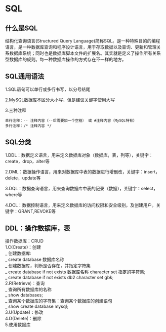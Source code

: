 # SQL
## 什么是SQL
结构化查询语言(Structured Query Language)简称SQL。是一种特殊目的的编程语言，是一种数据库查询和程序设计语言，用于存取数据以及查询、更新和管理关系数据库系统；同时也是数据库脚本文件的扩展名。其实就是定义了操作所有关系型数据库的规则。每一种数据库操作的方式存在不一样的地方。

## SQL通用语法
1.SQL语句可以单行或多行书写，以分号结尾

2.MySQL数据库不区分大小写，但是建议关键字使用大写

3.三种注释
```
单行注释：-- 注释内容（--后需要加一个空格） 或 #注释内容（MySQL特有）
多行注释：/* 注释内容 */ 
```

## SQL分类
1.DDL：数据定义语言，用来定义数据库对象（数据库，表，列等），关键字：create，drop，alter等

2.DML：数据操作语言，用来对数据库中表的数据进行增删改，关键字：insert，delete，update等

3.DQL：数据查询语言，用来查询数据库中表的记录（数据），关键字：select，where等

4.DCL：数据控制语言，用来定义数据库的访问权限和安全级别，及创建用户，关键字：GRANT,REVOKE等

## DDL：操作数据库，表
操作数据库：CRUD  
1.C(Create)：创建  
  _ 创建数据库:  
    _ create database 数据库名称  
  _ 创建数据库，判断是否存在，并指定字符集  
    _ create database if not exists 数据库名称 character set 指定的字符集;  
    _ create database if not exists db2 character set gbk;  
2.R(Retrieve)：查询  
  _ 查询所有数据库的名称  
    _ show databases;  
  _ 查询某个数据库的字符集：查询某个数据库的创建语句  
    _ show create database mysql;  
3.U(Update)：修改  
4.D(Delete)：删除  
5.使用数据库  





